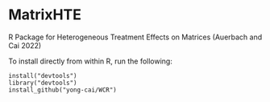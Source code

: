 # MatrixHTE
R Package for Heterogeneous Treatment Effects on Matrices (Auerbach and Cai 2022)

To install directly from within R, run the following:
 ```
install("devtools")
library("devtools")
install_github("yong-cai/WCR")
```
